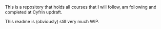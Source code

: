 This is a repository that holds all courses that I will follow, am following and completed at Cyfrin updraft. 

This readme is (obviously) still very much WIP. 

